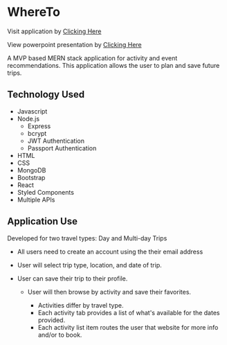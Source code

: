 # WhereTo

Visit application by [Clicking Here](https://where-to-planner.herokuapp.com/)

View powerpoint presentation by [Clicking Here](https://docs.google.com/presentation/d/1u6diDc7V8rn5E5HK2lmzthK6xW2566NNlsVbQ-2Fx0g/edit?usp=sharing)

A MVP based MERN stack application for activity and event recommendations. This application allows the user to plan and save future trips.

## Technology Used

- Javascript
- Node.js
  - Express
  - bcrypt
  - JWT Authentication
  - Passport Authentication
- HTML
- CSS
- MongoDB
- Bootstrap
- React
- Styled Components
- Multiple APIs

## Application Use

Developed for two travel types: Day and Multi-day Trips

- All users need to create an account using the their email address
  
- User will select trip type, location, and date of trip.
  
- User can save their trip to their profile.
  - User will then browse by activity and save their favorites.

    - Activities differ by travel type.
    - Each activity tab provides a list of what's available for the dates provided.
    - Each activity list item routes the user that website for more info and/or to book.



